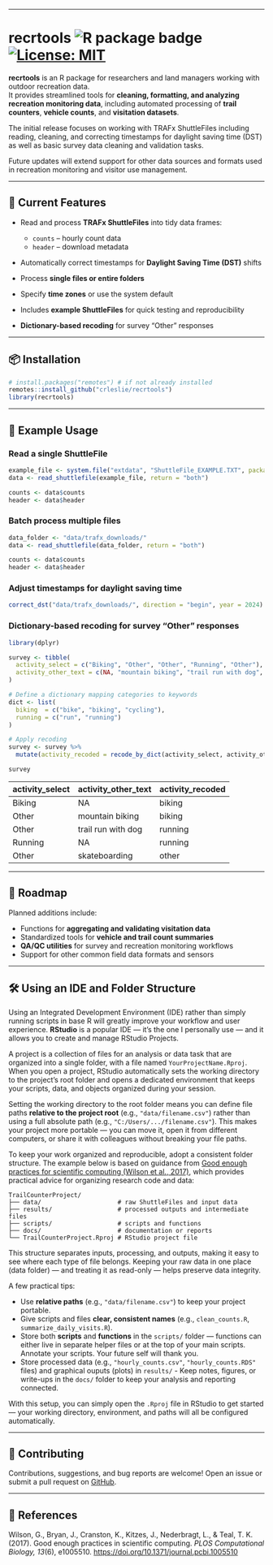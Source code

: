 ------------------------------------------------------------------------

# recrtools <img src="https://img.shields.io/badge/R-package-orange" alt="R package badge"/>   [![License: MIT](https://img.shields.io/badge/License-MIT-yellow.svg)](LICENSE.md)

**recrtools** is an R package for researchers and land managers working with outdoor recreation data.\
It provides streamlined tools for **cleaning, formatting, and analyzing recreation monitoring data**, including automated processing of **trail counters**, **vehicle counts**, and **visitation datasets**.

The initial release focuses on working with TRAFx ShuttleFiles including reading, cleaning, and correcting timestamps for daylight saving time (DST) as well as basic survey data cleaning and validation tasks.

Future updates will extend support for other data sources and formats used in recreation monitoring and visitor use management.

------------------------------------------------------------------------

## 🚀 Current Features

-   Read and process **TRAFx ShuttleFiles** into tidy data frames:

    -   `counts` – hourly count data
    -   `header` – download metadata

-   Automatically correct timestamps for **Daylight Saving Time (DST)** shifts

-   Process **single files or entire folders**

-   Specify **time zones** or use the system default

-   Includes **example ShuttleFiles** for quick testing and reproducibility

-   **Dictionary-based recoding** for survey “Other” responses

------------------------------------------------------------------------

## 📦 Installation

``` r
# install.packages("remotes") # if not already installed
remotes::install_github("crleslie/recrtools")
library(recrtools)
```

------------------------------------------------------------------------

## 📝 Example Usage

### Read a single ShuttleFile

``` r
example_file <- system.file("extdata", "ShuttleFile_EXAMPLE.TXT", package = "recrtools")
data <- read_shuttlefile(example_file, return = "both")

counts <- data$counts
header <- data$header
```

### Batch process multiple files

``` r
data_folder <- "data/trafx_downloads/"
data <- read_shuttlefile(data_folder, return = "both")

counts <- data$counts
header <- data$header
```

### Adjust timestamps for daylight saving time

``` r
correct_dst("data/trafx_downloads/", direction = "begin", year = 2024)
```

### Dictionary-based recoding for survey “Other” responses

``` r
library(dplyr)

survey <- tibble(
  activity_select = c("Biking", "Other", "Other", "Running", "Other"),
  activity_other_text = c(NA, "mountain biking", "trail run with dog", NA, "skateboarding")
)

# Define a dictionary mapping categories to keywords
dict <- list(
  biking  = c("bike", "biking", "cycling"),
  running = c("run", "running")
)

# Apply recoding
survey <- survey %>%
  mutate(activity_recoded = recode_by_dict(activity_select, activity_other_text, dict))

survey
```

| activity_select | activity_other_text | activity_recoded |
|-----------------|---------------------|------------------|
| Biking          | NA                  | biking           |
| Other           | mountain biking     | biking           |
| Other           | trail run with dog  | running          |
| Running         | NA                  | running          |
| Other           | skateboarding       | other            |

------------------------------------------------------------------------

## 🧭 Roadmap

Planned additions include:

-   Functions for **aggregating and validating visitation data**
-   Standardized tools for **vehicle and trail count summaries**
-   **QA/QC utilities** for survey and recreation monitoring workflows
-   Support for other common field data formats and sensors

------------------------------------------------------------------------

## 🛠 Using an IDE and Folder Structure

Using an Integrated Development Environment (IDE) rather than simply running scripts in base R will greatly improve your workflow and user experience. **RStudio** is a popular IDE — it’s the one I personally use — and it allows you to create and manage RStudio Projects.

A project is a collection of files for an analysis or data task that are organized into a single folder, with a file named `YourProjectName.Rproj`. When you open a project, RStudio automatically sets the working directory to the project’s root folder and opens a dedicated environment that keeps your scripts, data, and objects organized during your session.

Setting the working directory to the root folder means you can define file paths **relative to the project root** (e.g., `"data/filename.csv"`) rather than using a full absolute path (e.g., `"C:/Users/.../filename.csv"`). This makes your project more portable — you can move it, open it from different computers, or share it with colleagues without breaking your file paths.

To keep your work organized and reproducible, adopt a consistent folder structure. The example below is based on guidance from [Good enough practices for scientific computing (Wilson et al., 2017)](https://journals.plos.org/ploscompbiol/article?id=10.1371/journal.pcbi.1005510), which provides practical advice for organizing research code and data:

```         
TrailCounterProject/
├── data/                     # raw ShuttleFiles and input data
├── results/                  # processed outputs and intermediate files
├── scripts/                  # scripts and functions
├── docs/                     # documentation or reports
└── TrailCounterProject.Rproj # RStudio project file
```

This structure separates inputs, processing, and outputs, making it easy to see where each type of file belongs. Keeping your raw data in one place (data folder) — and treating it as read-only — helps preserve data integrity.

A few practical tips: 

- Use **relative paths** (e.g., `"data/filename.csv"`) to keep your project portable.
- Give scripts and files **clear, consistent names** (e.g., `clean_counts.R`, `summarize_daily_visits.R`).
- Store both **scripts** and **functions** in the `scripts/` folder — functions can either live in separate helper files or at the top of your main scripts. Annotate your scripts. Your future self will thank you.
- Store processed data (e.g., `"hourly_counts.csv"`, `"hourly_counts.RDS"` files) and graphical ouputs (plots) in `results/` - Keep notes, figures, or write-ups in the `docs/` folder to keep your analysis and reporting connected.

With this setup, you can simply open the `.Rproj` file in RStudio to get started — your working directory, environment, and paths will all be configured automatically.

------------------------------------------------------------------------

## 🤝 Contributing

Contributions, suggestions, and bug reports are welcome! Open an issue or submit a pull request on [GitHub](https://github.com/crleslie/recrtools).

------------------------------------------------------------------------

## 📄 References

Wilson, G., Bryan, J., Cranston, K., Kitzes, J., Nederbragt, L., & Teal, T. K. (2017). Good enough practices in scientific computing. *PLOS Computational Biology, 13*(6), e1005510. <https://doi.org/10.1371/journal.pcbi.1005510>
